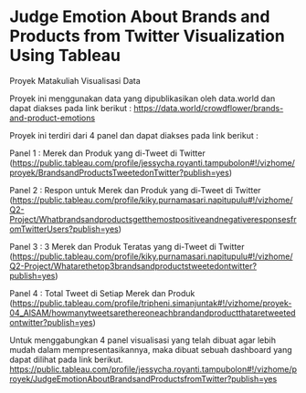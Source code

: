 # Judge Emotion About Brands and Products from Twitter Visualization Using Tableau

Proyek Matakuliah Visualisasi Data

Proyek ini menggunakan data yang dipublikasikan oleh data.world dan dapat diakses pada link berikut :
https://data.world/crowdflower/brands-and-product-emotions

Proyek ini terdiri dari 4 panel dan dapat diakses pada link berikut : 

Panel 1 : Merek dan Produk yang di-Tweet di Twitter (https://public.tableau.com/profile/jessycha.royanti.tampubolon#!/vizhome/proyek/BrandsandProductsTweetedonTwitter?publish=yes)

Panel 2 : Respon untuk Merek dan Produk yang di-Tweet di Twitter (https://public.tableau.com/profile/kiky.purnamasari.napitupulu#!/vizhome/Q2-Project/WhatbrandsandproductsgetthemostpositiveandnegativeresponsesfromTwitterUsers?publish=yes)

Panel 3 : 3 Merek dan Produk Teratas yang di-Tweet di Twitter (https://public.tableau.com/profile/kiky.purnamasari.napitupulu#!/vizhome/Q2-Project/Whatarethetop3brandsandproductstweetedontwitter?publish=yes)

Panel 4 : Total Tweet di Setiap Merek dan Produk (https://public.tableau.com/profile/tripheni.simanjuntak#!/vizhome/proyek-04_AlSAM/howmanytweetsarethereoneachbrandandproductthataretweetedontwitter?publish=yes)

Untuk menggabungkan 4 panel visualisasi yang telah dibuat agar lebih mudah dalam mempresentasikannya, maka dibuat sebuah dashboard yang dapat dilihat pada link berikut.
https://public.tableau.com/profile/jessycha.royanti.tampubolon#!/vizhome/proyek/JudgeEmotionAboutBrandsandProductsfromTwitter?publish=yes
